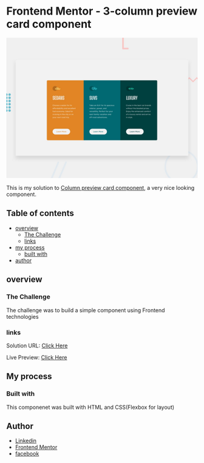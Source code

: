 # Frontend Mentor - 3-column preview card component

![Design preview for the 3-column preview card component coding challenge](./design/desktop-preview.jpg)

This is my solution to [Column preview card component](https://www.frontendmentor.io/challenges/3column-preview-card-component-pH92eAR2-), a very nice looking component.

## Table of contents

- [overview](#overview)
  - [The Challenge](#the-challenge)
  - [links](#links)
- [my process](#my-process)
  - [built with](#built-with)
- [author](#author)

## overview

### The Challenge

The challenge was to build a simple component using Frontend technologies

### links

Solution URL: [Click Here]()

Live Preview: [Click Here](https://mohammed997732.github.io/3-column-preview-card-component/)

## My process

### Built with

This componenet was built with HTML and CSS(Flexbox for layout)

## Author

- [Linkedin](https://www.linkedin.com/in/mohammed-el-ghazaly-837368229/)
- [Frontend Mentor](https://www.frontendmentor.io/profile/Mohammed997732)
- [facebook](https://www.facebook.com/profile.php?id=100044534551352)
